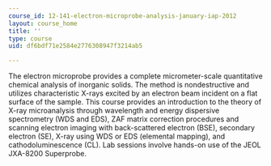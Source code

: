```yaml
---
course_id: 12-141-electron-microprobe-analysis-january-iap-2012
layout: course_home
title: ''
type: course
uid: df6bdf71e2584e2776308947f3214ab5

---
```

The electron microprobe provides a complete micrometer-scale quantitative chemical analysis of inorganic solids. The method is nondestructive and utilizes characteristic X-rays excited by an electron beam incident on a flat surface of the sample. This course provides an introduction to the theory of X-ray microanalysis through wavelength and energy dispersive spectrometry (WDS and EDS), ZAF matrix correction procedures and scanning electron imaging with back-scattered electron (BSE), secondary electron (SE), X-ray using WDS or EDS (elemental mapping), and cathodoluminescence (CL). Lab sessions involve hands-on use of the JEOL JXA-8200 Superprobe.
